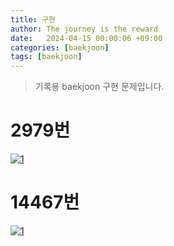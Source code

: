 ```yaml
---
title: 구현
author: The journey is the reward
date:   2024-04-15 00:00:06 +09:00
categories: [baekjoon]
tags: [baekjoon]
---
```


> 기록용 baekjoon 구현 문제입니다.

# 2979번

<a  href="https://github.com/LeeNaYoung240/LeeNaYoung240.github.io/assets/107848521/02785756-0f9e-4cd0-869f-f53cf7ed0252"  class="popup img-link"><img  src="https://github.com/LeeNaYoung240/LeeNaYoung240.github.io/assets/107848521/02785756-0f9e-4cd0-869f-f53cf7ed0252"  alt="1"  loading="lazy"></a>  

# 14467번

<a  href="https://github.com/LeeNaYoung240/LeeNaYoung240.github.io/assets/107848521/53d4d8d6-1306-49b2-81ec-f0d6909681d8"  class="popup img-link"><img  src="https://github.com/LeeNaYoung240/LeeNaYoung240.github.io/assets/107848521/53d4d8d6-1306-49b2-81ec-f0d6909681d8"  alt="1"  loading="lazy"></a>  